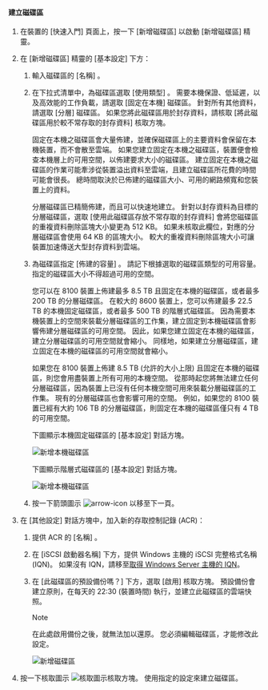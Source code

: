 <!--author=alkohli last changed: 08/16/2016-->

#### <a name="to-create-a-volume"></a>建立磁碟區
1. 在裝置的 [快速入門] 頁面上，按一下 [新增磁碟區] 以啟動 [新增磁碟區] 精靈。
2. 在 [新增磁碟區] 精靈的 [基本設定] 下方：
   
   1. 輸入磁碟區的 [名稱]  。
   2. 在下拉式清單中，為磁碟區選取 [使用類型]  。 需要本機保證、低延遲，以及高效能的工作負載，請選取 [固定在本機]  磁碟區。 針對所有其他資料，請選取 [分層]  磁碟區。 如果您將此磁碟區用於封存資料，請核取 [將此磁碟區用於較不常存取的封存資料] 核取方塊。 
      
       固定在本機之磁碟區會大量佈建，並確保磁碟區上的主要資料會保留在本機裝置，而不會散至雲端。  如果您建立固定在本機之磁碟區，裝置便會檢查本機層上的可用空間，以佈建要求大小的磁碟區。 建立固定在本機之磁碟區的作業可能牽涉從裝置溢出資料至雲端，且建立磁碟區所花費的時間可能會很長。 總時間取決於已佈建的磁碟區大小、可用的網路頻寬和您裝置上的資料。 
      
       分層磁碟區已精簡佈建，而且可以快速地建立。 針對以封存資料為目標的分層磁碟區，選取 [使用此磁碟區存放不常存取的封存資料]  會將您磁碟區的重複資料刪除區塊大小變更為 512 KB。 如果未核取此欄位，對應的分層磁碟區會使用 64 KB 的區塊大小。 較大的重複資料刪除區塊大小可讓裝置加速傳送大型封存資料到雲端。
   3. 為磁碟區指定 [佈建的容量]  。 請記下根據選取的磁碟區類型的可用容量。 指定的磁碟區大小不得超過可用的空間。
      
       您可以在 8100 裝置上佈建最多 8.5 TB 且固定在本機的磁碟區，或者最多 200 TB 的分層磁碟區。 在較大的 8600 裝置上，您可以佈建最多 22.5 TB 的本機固定磁碟區，或者最多 500 TB 的階層式磁碟區。 因為需要本機裝置上的空間來裝載分層磁碟區的工作集，建立固定到本機磁碟區會影響佈建分層磁碟區的可用空間。 因此，如果您建立固定在本機的磁碟區，建立分層磁碟區的可用空間就會縮小。 同樣地，如果建立分層磁碟區，建立固定在本機的磁碟區的可用空間就會縮小。
      
       如果您在 8100 裝置上佈建 8.5 TB (允許的大小上限) 且固定在本機的磁碟區，則您會用盡裝置上所有可用的本機空間。 從那時起您將無法建立任何分層磁碟區，因為裝置上已沒有任何本機空間可用來裝載分層磁碟區的工作集。 現有的分層磁碟區也會影響可用的空間。 例如，如果您的 8100 裝置已經有大約 106 TB 的分層磁碟區，則固定在本機的磁碟區僅只有 4 TB 的可用空間。
      
       下圖顯示本機固定磁碟區的 [基本設定]  對話方塊。
      
        ![新增本機磁碟區](./media/storsimple-create-volume-u2/add-local-volume-include.png)
      
       下圖顯示階層式磁碟區的 [基本設定]  對話方塊。
      
        ![新增本機磁碟區](./media/storsimple-create-volume-u2/add-tiered-volume-include.png)
   
   1. 按一下箭頭圖示  ![arrow-icon](./media/storsimple-create-volume-u2/HCS_ArrowIcon-include.png) 以移至下一頁。
3. 在 [其他設定]  對話方塊中，加入新的存取控制記錄 (ACR)：
   
   1. 提供 ACR 的 [名稱]  。
   2. 在 [iSCSI 啟動器名稱] 下方，提供 Windows 主機的 iSCSI 完整格式名稱 (IQN)。 如果沒有 IQN，請移至[取得 Windows Server 主機的 IQN](#get-the-iqn-of-a-windows-server-host)。
   3. 在 [此磁碟區的預設備份嗎？] 下方，選取 [啟用] 核取方塊。 預設備份會建立原則，在每天的 22:30 (裝置時間) 執行，並建立此磁碟區的雲端快照。
      
      > [!NOTE]
      > 在此處啟用備份之後，就無法加以還原。 您必須編輯磁碟區，才能修改此設定。
      > 
      > 
      
      ![新增磁碟區](./media/storsimple-create-volume-u2/AddVolumeAdditionalSettings1.png)
4. 按一下核取圖示  ![核取圖示](./media/storsimple-create-volume-u2/HCS_CheckIcon-include.png)核取方塊。 使用指定的設定來建立磁碟區。

